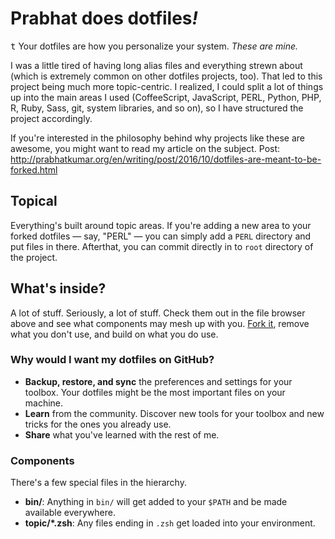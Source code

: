 # Prabhat does dotfiles<i>!</i>
<kbd>t</kbd>&nbsp;Your dotfiles are how you personalize your system. <i>These are mine.</i>

I was a little tired of having long alias files and everything strewn about (which is extremely common on other dotfiles projects, too). That led to this project being much more topic-centric. I realized, I could split a lot of things up into the main areas I used (CoffeeScript, JavaScript, PERL, Python, PHP, R, Ruby, Sass, git, system libraries, and so on), so I have structured the project accordingly.

If you're interested in the philosophy behind why projects like these are awesome, you might want to read my article on the subject. Post: http://prabhatkumar.org/en/writing/post/2016/10/dotfiles-are-meant-to-be-forked.html

## Topical
Everything's built around topic areas. If you're adding a new area to your forked dotfiles — say, "PERL" — you can simply add a `PERL` directory and put files in there. Afterthat, you can commit directly in to `root` directory of the project.

## What's inside?
A lot of stuff. Seriously, a lot of stuff. Check them out in the file browser above and see what components may mesh up with you. [Fork it](https://github.com/iamprabhat/dotfiles/fork), remove what you don't use, and build on what you do use.

### Why would I want my dotfiles on GitHub?
- <b>Backup, restore, and sync</b> the preferences and settings for your toolbox. Your dotfiles might be the most important files on your machine.
- <b>Learn</b> from the community. Discover new tools for your toolbox and new tricks for the ones you already use.
- <b>Share</b> what you've learned with the rest of me.

### Components
There's a few special files in the hierarchy.
- <b>bin/</b>: Anything in `bin/` will get added to your `$PATH` and be made available everywhere.
- <b>topic/\*.zsh</b>: Any files ending in `.zsh` get loaded into your environment.
